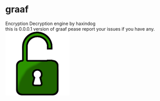 # graaf
Encryption Decryption engine by haxindog <br>
this is 0.0.0.1 version of graaf pease report your issues if you have any.<br>
<img src="https://raw.githubusercontent.com/Cryptor-droid/graaf/master/Images/Unlocked.png" border="0"/>
